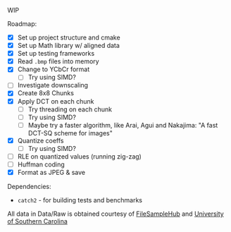 WIP

Roadmap:
- [x] Set up project structure and cmake
- [x] Set up Math library w/ aligned data
- [x] Set up testing frameworks
- [x] Read `.bmp` files into memory
- [x] Change to YCbCr format
  - [ ] Try using SIMD?
- [ ] Investigate downscaling
- [x] Create 8x8 Chunks
- [x] Apply DCT on each chunk
  - [ ] Try threading on each chunk
  - [ ] Try using SIMD?
  - [ ] Maybe try a faster algorithm, like Arai, Agui and Nakajima: "A fast DCT-SQ scheme for images"
- [x] Quantize coeffs
  - [ ] Try using SIMD?
- [ ] RLE on quantized values (running zig-zag)
- [ ] Huffman coding
- [x] Format as JPEG & save

Dependencies:
- `catch2` - for building tests and benchmarks

All data in Data/Raw is obtained courtesy of [FileSampleHub](https://filesampleshub.com/format/image/bmp) and [University of Southern Carolina](https://people.math.sc.edu/Burkardt/data/bmp/bmp.html)
